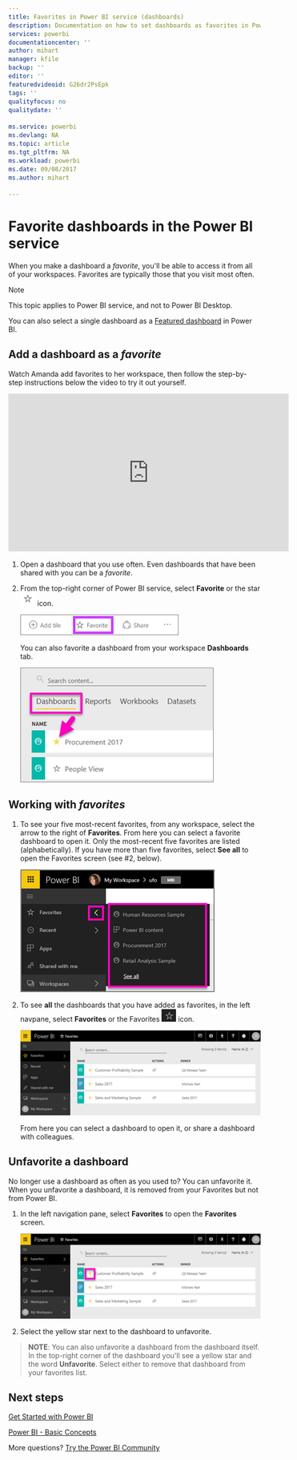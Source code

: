 ```yaml
---
title: Favorites in Power BI service (dashboards)
description: Documentation on how to set dashboards as favorites in Power BI service
services: powerbi
documentationcenter: ''
author: mihart
manager: kfile
backup: ''
editor: ''
featuredvideoid: G26dr2PsEpk
tags: ''
qualityfocus: no
qualitydate: ''

ms.service: powerbi
ms.devlang: NA
ms.topic: article
ms.tgt_pltfrm: NA
ms.workload: powerbi
ms.date: 09/08/2017
ms.author: mihart

---
```

# Favorite dashboards in the Power BI service
When you make a dashboard a *favorite*,  you'll be able to access it from all of your workspaces.  Favorites are typically those that you visit most often.

> [!NOTE]
> This topic applies to Power BI service, and not to Power BI Desktop.
> 
> 

You can also select a single dashboard as a [Featured dashboard](service-dashboard-featured.md) in Power BI.

## Add a dashboard as a *favorite*
Watch Amanda add favorites to her workspace, then follow the step-by-step instructions below the video to try it out yourself.

<iframe width="560" height="315" src="https://www.youtube.com/embed/G26dr2PsEpk" frameborder="0" allowfullscreen></iframe>


1. Open a dashboard that you use often. Even dashboards that have been shared with you can be a *favorite*.
2. From the top-right corner of Power BI service, select **Favorite** or the star ![](media/service-dashboard-favorite/power-bi-favorite-icon.png)  icon.
   
   ![](media/service-dashboard-favorite/powerbi-dashboard-favorite.png)
   
   You can also favorite a dashboard from your workspace **Dashboards** tab.
   
   ![](media/service-dashboard-favorite/power-bi-dashboard-favorite.png)

## Working with *favorites*
1. To see your five most-recent favorites, from any workspace, select the arrow to the right of **Favorites**.  From here you can select a favorite dashboard to open it. Only the most-recent five favorites are listed (alphabetically). If you have more than five favorites, select **See all** to open the Favorites screen (see #2, below). 
   
   ![](media/service-dashboard-favorite/power-bi-favorite-flyout-new.png)
2. To see **all** the dashboards that you have added as favorites, in the left navpane, select **Favorites** or the Favorites ![](media/service-dashboard-favorite/power-bi-favorites-icon.png)  icon.  
   
    ![](media/service-dashboard-favorite/power-bi-favorites-screen.png)
   
   From here you can select a dashboard to open it, or share a dashboard with colleagues.

## Unfavorite a dashboard
No longer use a dashboard as often as you used to?  You can unfavorite it. When you unfavorite a dashboard, it is removed from your Favorites but not from Power BI.

1. In the left navigation pane, select **Favorites** to open the **Favorites** screen.
   
   ![](media/service-dashboard-favorite/power-bi-unfavorites-screen.png)
2. Select the yellow star next to the dashboard to unfavorite.

> **NOTE**: You can also unfavorite a dashboard from the dashboard itself. In the top-right corner of the dashboard you'll see a yellow star and the word **Unfavorite**. Select either to remove that dashboard from your favorites list. 
> 
> 

## Next steps
[Get Started with Power BI](service-get-started.md)

[Power BI - Basic Concepts](service-basic-concepts.md)

More questions? [Try the Power BI Community](http://community.powerbi.com/)

